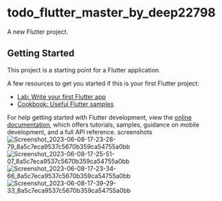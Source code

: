 # todo_flutter_master_by_deep22798

A new Flutter project.

## Getting Started

This project is a starting point for a Flutter application.

A few resources to get you started if this is your first Flutter project:

- [Lab: Write your first Flutter app](https://docs.flutter.dev/get-started/codelab)
- [Cookbook: Useful Flutter samples](https://docs.flutter.dev/cookbook)

For help getting started with Flutter development, view the
[online documentation](https://docs.flutter.dev/), which offers tutorials,
samples, guidance on mobile development, and a full API reference.
screenshots
![Screenshot_2023-06-08-17-23-28-79_8a5c7eca9537c5670b359ca54755a0bb](https://github.com/deep22798/todo_flutter_deep22798/assets/76737835/1660d5f9-8f73-4619-ae82-1cae7c45c8e2)
![Screenshot_2023-06-08-17-25-51-07_8a5c7eca9537c5670b359ca54755a0bb](https://github.com/deep22798/todo_flutter_deep22798/assets/76737835/88d142f7-db2a-4449-84b9-2cad8f728592)
![Screenshot_2023-06-08-17-23-34-66_8a5c7eca9537c5670b359ca54755a0bb](https://github.com/deep22798/todo_flutter_deep22798/assets/76737835/9ef91c64-2349-466c-95be-c7cb98741e12)
![Screenshot_2023-06-08-17-39-29-33_8a5c7eca9537c5670b359ca54755a0bb](https://github.com/deep22798/todo_flutter_deep22798/assets/76737835/01da403c-5378-4169-89c9-1d4190374d79)
